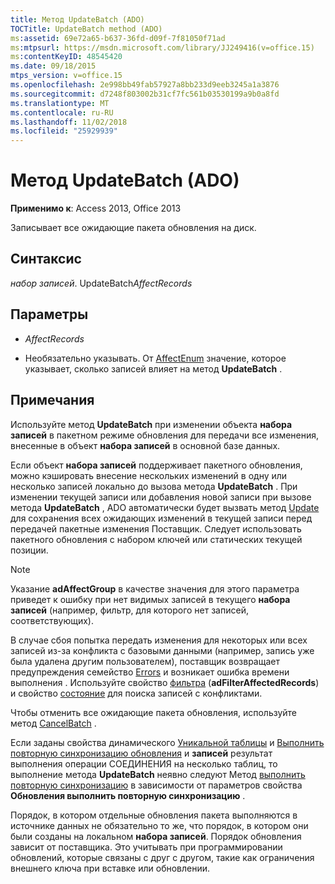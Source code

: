 ```yaml
---
title: Метод UpdateBatch (ADO)
TOCTitle: UpdateBatch method (ADO)
ms:assetid: 69e72a65-b637-36fd-d09f-7f81050f71ad
ms:mtpsurl: https://msdn.microsoft.com/library/JJ249416(v=office.15)
ms:contentKeyID: 48545420
ms.date: 09/18/2015
mtps_version: v=office.15
ms.openlocfilehash: 2e998bb49fab57927a8bb233d9eeb3245a1a3876
ms.sourcegitcommit: d7248f803002b31cf7fc561b03530199a9b0a8fd
ms.translationtype: MT
ms.contentlocale: ru-RU
ms.lasthandoff: 11/02/2018
ms.locfileid: "25929939"
---
```

# <a name="updatebatch-method-ado"></a>Метод UpdateBatch (ADO)


**Применимо к**: Access 2013, Office 2013

Записывает все ожидающие пакета обновления на диск.

## <a name="syntax"></a>Синтаксис

*набор записей*. UpdateBatch*AffectRecords*

## <a name="parameters"></a>Параметры

  - *AffectRecords*

  - Необязательно указывать. От [AffectEnum](affectenum.md) значение, которое указывает, сколько записей влияет на метод **UpdateBatch** .

## <a name="remarks"></a>Примечания

Используйте метод **UpdateBatch** при изменении объекта **набора записей** в пакетном режиме обновления для передачи все изменения, внесенные в объект **набора записей** в основной базе данных.

Если объект **набора записей** поддерживает пакетного обновления, можно кэшировать внесение нескольких изменений в одну или несколько записей локально до вызова метода **UpdateBatch** . При изменении текущей записи или добавления новой записи при вызове метода **UpdateBatch** , ADO автоматически будет вызвать метод [Update](update-method-ado.md) для сохранения всех ожидающих изменений в текущей записи перед передачей пакетные изменения Поставщик. Следует использовать пакетного обновления с набором ключей или статических текущей позиции.


> [!NOTE]
> <P>Указание <STRONG>adAffectGroup</STRONG> в качестве значения для этого параметра приведет к ошибку при нет видимых записей в текущего <STRONG>набора записей</STRONG> (например, фильтр, для которого нет записей, соответствующих).</P>



В случае сбоя попытка передать изменения для некоторых или всех записей из-за конфликта с базовыми данными (например, запись уже была удалена другим пользователем), поставщик возвращает предупреждения семейство [Errors](errors-collection-ado.md) и возникает ошибка времени выполнения . Используйте свойство [фильтра](filter-property-ado.md) (**adFilterAffectedRecords**) и свойство [состояние](status-property-ado-recordset.md) для поиска записей с конфликтами.

Чтобы отменить все ожидающие пакета обновления, используйте метод [CancelBatch](cancelbatch-method-ado.md) .

Если заданы свойства динамического [Уникальной таблицы](unique-table-unique-schema-unique-catalog-properties-dynamic-ado.md) и [Выполнить повторную синхронизацию обновления](update-resync-property-dynamic-ado.md) и **записей** результат выполнения операции СОЕДИНЕНИЯ на несколько таблиц, то выполнение метода **UpdateBatch** неявно следуют Метод [выполнить повторную синхронизацию](resync-method-ado.md) в зависимости от параметров свойства **Обновления выполнить повторную синхронизацию** .

Порядок, в котором отдельные обновления пакета выполняются в источнике данных не обязательно то же, что порядок, в котором они были созданы на локальном **набора записей**. Порядок обновления зависит от поставщика. Это учитывать при программировании обновлений, которые связаны с друг с другом, такие как ограничения внешнего ключа при вставке или обновлении.

